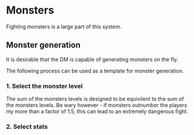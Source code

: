 # Monsters

Fighting monsters is a large part of this system.


## Monster generation
It is desirable that the DM is capable of generating monsters on the fly.

The following process can be used as a template for monster generation.

### 1. Select the monster level
The sum of the monsters levels is designed to be equivilent to the sum of the monsters levels.
Be wary however - if monsters outnumber the players my more than a factor of 1.5, this can lead to an extremely dangerous fight.

### 2. Select stats

